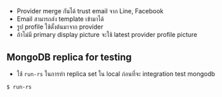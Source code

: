 ##

- Provider merge กันได้ trust email จาก Line, Facebook
- Email สามารถส่ง template เข้ามาได้
- รูป profile ใช้ตั้งต้นมาจาก provider
- ถ้าไม่มี primary display picture จะใช้ latest provider profile picture




## MongoDB replica for testing
- ใช้ `run-rs` ในการทำ replica set ใน local ก่อนที่จะ integration test mongodb
```
$ run-rs
```